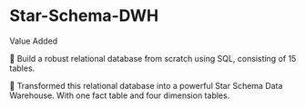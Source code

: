 # Star-Schema-DWH
Value Added

 Build a robust relational database from scratch using SQL, consisting of 15 tables.

 Transformed this relational database into a powerful Star Schema Data Warehouse. With one 
fact table and four dimension tables.

